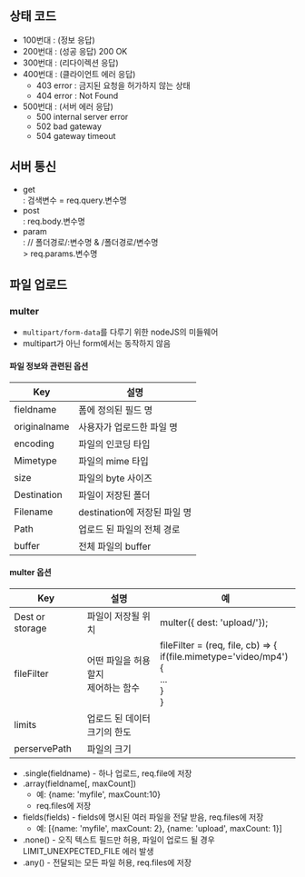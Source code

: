 ## 상태 코드
* 100번대 : (정보 응답)
* 200번대 : (성공 응답) 200 OK
* 300번대 : (리다이렉션 응답)
* 400번대 : (클라이언트 에러 응답)
  * 403 error : 금지된 요청을 허가하지 않는 상태
  * 404 error : Not Found
* 500번대 : (서버 에러 응답)
  * 500 internal server error
  * 502 bad gateway
  * 504 gateway timeout

## 서버 통신
* get
<br>: 검색변수 = req.query.변수명
* post
<br>: req.body.변수명
* param 
<br>: // 폴더경로/:변수명  &  /폴더경로/변수명
<br>> req.params.변수명

## 파일 업로드
### multer
* <code>multipart/form-data</code>를 다루기 위한 nodeJS의 미들웨어
* multipart가 아닌 form에서는 동작하지 않음
#### 파일 정보와 관련된 옵션
  | Key | 설명 |
  | --- | --- |
  | fieldname | 폼에 정의된 필드 명 |
  | originalname | 사용자가 업로드한 파일 명 |
  | encoding | 파일의 인코딩 타입 |
  | Mimetype | 파일의 mime 타입 |
  | size | 파일의 byte 사이즈 |
  | Destination | 파일이 저장된 폴더 |
  | Filename | destination에 저장된 파일 명 |
  | Path | 업로드 된 파일의 전체 경로 |
  | buffer | 전체 파일의 buffer |

#### multer 옵션
  | Key | 설명 | 예 |
  | --- | --- | --- |
  | Dest or storage | 파일이 저장될 위치 | multer({ dest: 'upload/'}); |
  | fileFilter | 어떤 파일을 허용할지 <br>제어하는 함수 | fileFilter = (req, file, cb) => { <br>if(file.mimetype='video/mp4'){ <br>...<br> }<br>} |
  | limits | 업로드 된 데이터<br> 크기의 한도 |
  | perservePath | 파일의 크기 |  

* .single(fieldname) - 하나 업로드, req.file에 저장
* .array(fieldname[, maxCount])
  * 예: {name: 'myfile', maxCount:10}
  * req.files에 저장
* fields(fields) - fields에 명시된 여러 파일을 전달 받음, req.files에 저장
  * 예: [{name: 'myfile', maxCount: 2}, {name: 'upload', maxCount: 1}]
* .none() - 오직 텍스트 필드만 허용, 파일이 업로드 될 경우 LIMIT_UNEXPECTED_FILE 에러 발생
* .any() - 전달되는 모든 파일 허용, req.files에 저장
